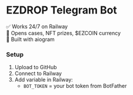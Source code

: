 # EZDROP Telegram Bot

✅ Works 24/7 on Railway  
🎁 Opens cases, NFT prizes, $EZCOIN currency  
🚀 Built with aiogram

### Setup
1. Upload to GitHub
2. Connect to Railway
3. Add variable in Railway:
   - `BOT_TOKEN` = your bot token from BotFather
